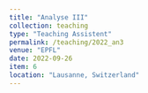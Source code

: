 ```yaml
---
title: "Analyse III"
collection: teaching
type: "Teaching Assistent"
permalink: /teaching/2022_an3
venue: "EPFL"
date: 2022-09-26
item: 6
location: "Lausanne, Switzerland"
---
```


